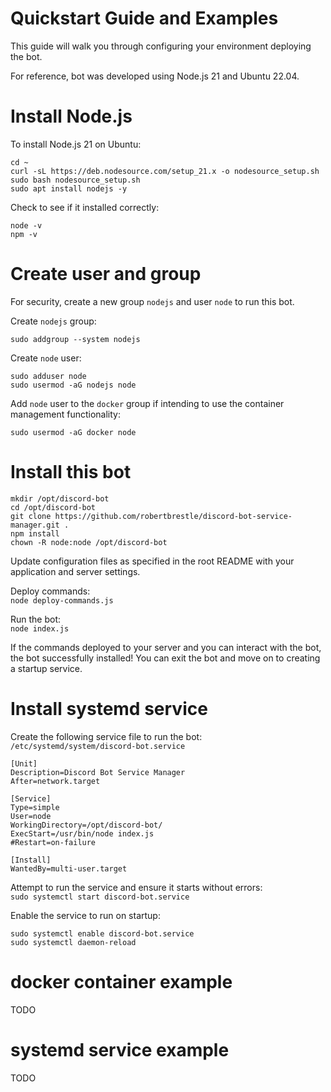 # Quickstart Guide and Examples
This guide will walk you through configuring your environment deploying the bot.

For reference, bot was developed using Node.js 21 and Ubuntu 22.04.

# Install Node.js
To install Node.js 21 on Ubuntu:  
```
cd ~
curl -sL https://deb.nodesource.com/setup_21.x -o nodesource_setup.sh
sudo bash nodesource_setup.sh
sudo apt install nodejs -y
```

Check to see if it installed correctly:  
```
node -v
npm -v
```

# Create user and group
For security, create a new group `nodejs` and user `node` to run this bot.

Create `nodejs` group:  
```
sudo addgroup --system nodejs
```

Create `node` user:  
```
sudo adduser node
sudo usermod -aG nodejs node
```

Add `node` user to the `docker` group if intending to use the container management functionality:  
```
sudo usermod -aG docker node
```

# Install this bot
```
mkdir /opt/discord-bot
cd /opt/discord-bot
git clone https://github.com/robertbrestle/discord-bot-service-manager.git .
npm install
chown -R node:node /opt/discord-bot
```

Update configuration files as specified in the root README with your application and server settings.

Deploy commands:  
`node deploy-commands.js`

Run the bot:  
`node index.js`

If the commands deployed to your server and you can interact with the bot, the bot successfully installed! You can exit the bot and move on to creating a startup service.

# Install systemd service
Create the following service file to run the bot:  
`/etc/systemd/system/discord-bot.service`

```
[Unit]
Description=Discord Bot Service Manager
After=network.target

[Service]
Type=simple
User=node
WorkingDirectory=/opt/discord-bot/
ExecStart=/usr/bin/node index.js
#Restart=on-failure

[Install]
WantedBy=multi-user.target
```

Attempt to run the service and ensure it starts without errors:  
`sudo systemctl start discord-bot.service`

Enable the service to run on startup:  
```
sudo systemctl enable discord-bot.service
sudo systemctl daemon-reload
```

# docker container example
TODO

# systemd service example
TODO

&nbsp;
